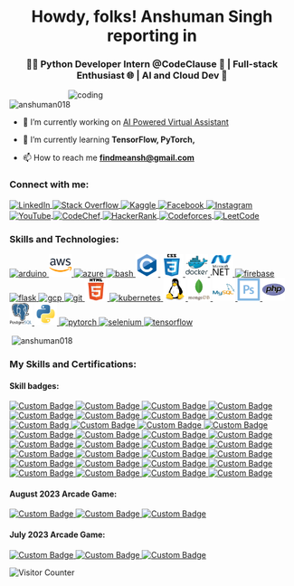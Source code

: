 <h1 align="center">Howdy, folks! Anshuman Singh reporting in</h1>
<h3 align="center">👨‍💻 Python Developer Intern @CodeClause 🐍 | Full-stack Enthusiast 🌐 | AI and Cloud Dev 🚀</h3>

<img align="right" alt="coding" width="400" src="https://user-images.githubusercontent.com/22107794/139580686-887df369-edb8-4bc8-b607-4fbf6d7e4866.gif">

<p align="left"> <img src="https://komarev.com/ghpvc/?username=anshuman018&label=Profile%20views&color=0e75b6&style=flat" alt="anshuman018" /> </p>

- 🔭 I’m currently working on [AI Powered Virtual Assistant](https://github.com/anshuman018/AI-Powered_Virtual_Assistant.git)

- 🌱 I’m currently learning **TensorFlow, PyTorch,**

- 📫 How to reach me **findmeansh@gmail.com**

<h3 align="left">Connect with me:</h3>
<p align="left">
  <a href="https://linkedin.com/in/anshuman-singh-37ab2b236" target="blank">
    <img align="center" src="https://raw.githubusercontent.com/rahuldkjain/github-profile-readme-generator/master/src/images/icons/Social/linked-in-alt.svg" alt="LinkedIn" height="30" width="40" />
  </a>
  <a href="https://stackoverflow.com/users/22467830/anshuman-singh" target="blank">
    <img align="center" src="https://raw.githubusercontent.com/rahuldkjain/github-profile-readme-generator/master/src/images/icons/Social/stack-overflow.svg" alt="Stack Overflow" height="30" width="40" />
  </a>
  <a href="https://kaggle.com/anshumansinghkaggle" target="blank">
    <img align="center" src="https://raw.githubusercontent.com/rahuldkjain/github-profile-readme-generator/master/src/images/icons/Social/kaggle.svg" alt="Kaggle" height="30" width="40" />
  </a>
  <a href="https://www.facebook.com/profile.php?id=100045878583123" target="blank">
    <img align="center" src="https://raw.githubusercontent.com/rahuldkjain/github-profile-readme-generator/master/src/images/icons/Social/facebook.svg" alt="Facebook" height="30" width="40" />
  </a>
  <a href="https://instagram.com/thakursabbbbbb" target="blank">
    <img align="center" src="https://raw.githubusercontent.com/rahuldkjain/github-profile-readme-generator/master/src/images/icons/Social/instagram.svg" alt="Instagram" height="30" width="40" />
  </a>
  <a href="https://www.youtube.com/c/@anshumansingh1466" target="blank">
    <img align="center" src="https://raw.githubusercontent.com/rahuldkjain/github-profile-readme-generator/master/src/images/icons/Social/youtube.svg" alt="YouTube" height="30" width="40" />
  </a>
  <a href="https://www.codechef.com/users/anshuman018" target="blank">
    <img align="center" src="https://cdn.jsdelivr.net/npm/simple-icons@3.1.0/icons/codechef.svg" alt="CodeChef" height="30" width="40" />
  </a>
  <a href="https://www.hackerrank.com/findmeansh" target="blank">
    <img align="center" src="https://raw.githubusercontent.com/rahuldkjain/github-profile-readme-generator/master/src/images/icons/Social/hackerrank.svg" alt="HackerRank" height="30" width="40" />
  </a>
  <a href="https://codeforces.com/profile/anshumansingh018" target="blank">
    <img align="center" src="https://raw.githubusercontent.com/rahuldkjain/github-profile-readme-generator/master/src/images/icons/Social/codeforces.svg" alt="Codeforces" height="30" width="40" />
  </a>
  <a href="https://leetcode.com/anshuman_leetcode18/" target="blank">
    <img align="center" src="https://raw.githubusercontent.com/rahuldkjain/github-profile-readme-generator/master/src/images/icons/Social/leet-code.svg" alt="LeetCode" height="30" width="40" />
  </a>
</p>

<h3 align="left">Skills and Technologies:</h3>
<p align="left"> <a href="https://www.arduino.cc/" target="_blank" rel="noreferrer"> <img src="https://cdn.worldvectorlogo.com/logos/arduino-1.svg" alt="arduino" width="40" height="40"/> </a> <a href="https://aws.amazon.com" target="_blank" rel="noreferrer"> <img src="https://raw.githubusercontent.com/devicons/devicon/master/icons/amazonwebservices/amazonwebservices-original-wordmark.svg" alt="aws" width="40" height="40"/> </a> <a href="https://azure.microsoft.com/en-in/" target="_blank" rel="noreferrer"> <img src="https://www.vectorlogo.zone/logos/microsoft_azure/microsoft_azure-icon.svg" alt="azure" width="40" height="40"/> </a> <a href="https://www.gnu.org/software/bash/" target="_blank" rel="noreferrer"> <img src="https://www.vectorlogo.zone/logos/gnu_bash/gnu_bash-icon.svg" alt="bash" width="40" height="40"/> </a> <a href="https://www.cprogramming.com/" target="_blank" rel="noreferrer"> <img src="https://raw.githubusercontent.com/devicons/devicon/master/icons/c/c-original.svg" alt="c" width="40" height="40"/> </a> <a href="https://www.w3schools.com/css/" target="_blank" rel="noreferrer"> <img src="https://raw.githubusercontent.com/devicons/devicon/master/icons/css3/css3-original-wordmark.svg" alt="css3" width="40" height="40"/> </a> <a href="https://www.docker.com/" target="_blank" rel="noreferrer"> <img src="https://raw.githubusercontent.com/devicons/devicon/master/icons/docker/docker-original-wordmark.svg" alt="docker" width="40" height="40"/> </a> <a href="https://dotnet.microsoft.com/" target="_blank" rel="noreferrer"> <img src="https://raw.githubusercontent.com/devicons/devicon/master/icons/dot-net/dot-net-original-wordmark.svg" alt="dotnet" width="40" height="40"/> </a> <a href="https://firebase.google.com/" target="_blank" rel="noreferrer"> <img src="https://www.vectorlogo.zone/logos/firebase/firebase-icon.svg" alt="firebase" width="40" height="40"/> </a> <a href="https://flask.palletsprojects.com/" target="_blank" rel="noreferrer"> <img src="https://www.vectorlogo.zone/logos/pocoo_flask/pocoo_flask-icon.svg" alt="flask" width="40" height="40"/> </a> <a href="https://cloud.google.com" target="_blank" rel="noreferrer"> <img src="https://www.vectorlogo.zone/logos/google_cloud/google_cloud-icon.svg" alt="gcp" width="40" height="40"/> </a> <a href="https://git-scm.com/" target="_blank" rel="noreferrer"> <img src="https://www.vectorlogo.zone/logos/git-scm/git-scm-icon.svg" alt="git" width="40" height="40"/> </a> <a href="https://www.w3.org/html/" target="_blank" rel="noreferrer"> <img src="https://raw.githubusercontent.com/devicons/devicon/master/icons/html5/html5-original-wordmark.svg" alt="html5" width="40" height="40"/> </a> <a href="https://kubernetes.io" target="_blank" rel="noreferrer"> <img src="https://www.vectorlogo.zone/logos/kubernetes/kubernetes-icon.svg" alt="kubernetes" width="40" height="40"/> </a> <a href="https://www.linux.org/" target="_blank" rel="noreferrer"> <img src="https://raw.githubusercontent.com/devicons/devicon/master/icons/linux/linux-original.svg" alt="linux" width="40" height="40"/> </a> <a href="https://www.mongodb.com/" target="_blank" rel="noreferrer"> <img src="https://raw.githubusercontent.com/devicons/devicon/master/icons/mongodb/mongodb-original-wordmark.svg" alt="mongodb" width="40" height="40"/> </a> <a href="https://www.mysql.com/" target="_blank" rel="noreferrer"> <img src="https://raw.githubusercontent.com/devicons/devicon/master/icons/mysql/mysql-original-wordmark.svg" alt="mysql" width="40" height="40"/> </a> <a href="https://www.photoshop.com/en" target="_blank" rel="noreferrer"> <img src="https://raw.githubusercontent.com/devicons/devicon/master/icons/photoshop/photoshop-line.svg" alt="photoshop" width="40" height="40"/> </a> <a href="https://www.php.net" target="_blank" rel="noreferrer"> <img src="https://raw.githubusercontent.com/devicons/devicon/master/icons/php/php-original.svg" alt="php" width="40" height="40"/> </a> <a href="https://www.postgresql.org" target="_blank" rel="noreferrer"> <img src="https://raw.githubusercontent.com/devicons/devicon/master/icons/postgresql/postgresql-original-wordmark.svg" alt="postgresql" width="40" height="40"/> </a> <a href="https://www.python.org" target="_blank" rel="noreferrer"> <img src="https://raw.githubusercontent.com/devicons/devicon/master/icons/python/python-original.svg" alt="python" width="40" height="40"/> </a> <a href="https://pytorch.org/" target="_blank" rel="noreferrer"> <img src="https://www.vectorlogo.zone/logos/pytorch/pytorch-icon.svg" alt="pytorch" width="40" height="40"/> </a> <a href="https://www.selenium.dev" target="_blank" rel="noreferrer"> <img src="https://raw.githubusercontent.com/detain/svg-logos/780f25886640cef088af994181646db2f6b1a3f8/svg/selenium-logo.svg" alt="selenium" width="40" height="40"/> </a> <a href="https://www.tensorflow.org" target="_blank" rel="noreferrer"> <img src="https://www.vectorlogo.zone/logos/tensorflow/tensorflow-icon.svg" alt="tensorflow" width="40" height="40"/> </a> </p>

 
<p>&nbsp;<img align="center" src="https://github-readme-stats.vercel.app/api?username=anshuman018&show_icons=true&locale=en" alt="anshuman018" /></p>

<h3 align="left">My Skills and Certifications:</h3>
<h4 align="left">Skill badges:</h4>
<p align="left">
  <a href="https://www.cloudskillsboost.google/public_profiles/fa8cde6a-3bc4-468f-8d99-9f2ee4d9f658/badges/4876878">
    <img src="https://cdn.qwiklabs.com/TYsbgZP55%2Br0JRwSj7I0KVyycYhxQ9CU5zOn85CHGLM%3D" alt="Custom Badge" width="" height="140">
  </a>
  <a href="https://www.cloudskillsboost.google/public_profiles/fa8cde6a-3bc4-468f-8d99-9f2ee4d9f658/badges/4887787">
    <img src="https://cdn.qwiklabs.com/E%2ByiTvj4cy%2BBUhWGSLJtgPG2uXlXn5WzFOMV2X1vjRQ%3D" alt="Custom Badge" width="" height="140">
  </a>
   <a href="https://www.cloudskillsboost.google/public_profiles/fa8cde6a-3bc4-468f-8d99-9f2ee4d9f658/badges/4887397">
    <img src="https://cdn.qwiklabs.com/3YRizadTwpn4OS%2FO0wFW953Fsnkw4xyqvFlQwTxoVpA%3D" alt="Custom Badge" width="" height="140">
  </a>
   <a href="https://www.cloudskillsboost.google/public_profiles/fa8cde6a-3bc4-468f-8d99-9f2ee4d9f658/badges/4868747">
    <img src="https://cdn.qwiklabs.com/nXFFrd1pA85%2FXJ6Ajs72qp0AB96AYS5zvHffJ20qRYY%3D" alt="Custom Badge" width="" height="140">
  </a>
   <a href="https://www.cloudskillsboost.google/public_profiles/fa8cde6a-3bc4-468f-8d99-9f2ee4d9f658/badges/4886625">
    <img src="https://cdn.qwiklabs.com/T0bEN231B1ujrZmOW2f0oIjpnB9fw4GUjfA7%2F5TKTg8%3D" alt="Custom Badge" width="" height="140">
  </a>
   <a href="https://www.cloudskillsboost.google/public_profiles/fa8cde6a-3bc4-468f-8d99-9f2ee4d9f658/badges/4876878">
    <img src="https://cdn.qwiklabs.com/TYsbgZP55%2Br0JRwSj7I0KVyycYhxQ9CU5zOn85CHGLM%3D" alt="Custom Badge" width="" height="140">
  </a>
   <a href="https://www.cloudskillsboost.google/public_profiles/fa8cde6a-3bc4-468f-8d99-9f2ee4d9f658/badges/4875579">
    <img src="https://cdn.qwiklabs.com/u3MPxQQDP5CG9FWthzPwSjhUklSwG1Bjm7ghQTkK5ZY%3D" alt="Custom Badge" width="" height="140">
  </a>
   <a href="https://www.cloudskillsboost.google/public_profiles/fa8cde6a-3bc4-468f-8d99-9f2ee4d9f658/badges/4868746">
    <img src="https://cdn.qwiklabs.com/YcrnfawPAN5vW%2BVqN1TK6VQTqLgBzoH2IlL3HBq5vME%3D" alt="Custom Badge" width="" height="140">
  </a>
   <a href="https://www.cloudskillsboost.google/public_profiles/fa8cde6a-3bc4-468f-8d99-9f2ee4d9f658/badges/4855206">
    <img src="https://cdn.qwiklabs.com/5AeD6J%2BFAjIkMTu8WpZlJz%2Frvi3zgODdGtx0d%2BGm750%3D" alt="Custom Badg" width="" height="140">
  </a>
   <a href="https://www.cloudskillsboost.google/public_profiles/fa8cde6a-3bc4-468f-8d99-9f2ee4d9f658/badges/4855120">
    <img src="https://cdn.qwiklabs.com/5hVgajAGKrsFBYb0dc3lzZEjfBlYaxY4208oGhqz6Co%3D" alt="Custom Badge" width="" height="140">
  </a>
   <a href="https://www.cloudskillsboost.google/public_profiles/fa8cde6a-3bc4-468f-8d99-9f2ee4d9f658/badges/4850707">
    <img src="https://cdn.qwiklabs.com/8%2Fa4oXwes8FCd4qdh%2FIzae9Zl7h9vgQJB4lmQXyFFoM%3D" alt="Custom Badge" width="" height="140">
  </a>
   <a href="https://www.cloudskillsboost.google/public_profiles/fa8cde6a-3bc4-468f-8d99-9f2ee4d9f658/badges/4848115">
    <img src="https://cdn.qwiklabs.com/psA1j5vs252dojHmnX0jn7%2BMJqdnv8SxUbcRyPOudeA%3D" alt="Custom Badge" width="" height="140">
  </a>
   <a href="https://www.cloudskillsboost.google/public_profiles/fa8cde6a-3bc4-468f-8d99-9f2ee4d9f658/badges/4840986">
    <img src="https://cdn.qwiklabs.com/cfDXHwD%2Bdb9hfd61xuLwvFqav8xJ8AUwdrT7YDoJU9g%3D" alt="Custom Badge" width="" height="140">
  </a>
   <a href="https://www.cloudskillsboost.google/public_profiles/fa8cde6a-3bc4-468f-8d99-9f2ee4d9f658/badges/4793336">
    <img src="https://cdn.qwiklabs.com/szy2pC%2FRlDn7DtW%2FPqC80RO3sX39XspY6aSLDGowV8Y%3D" alt="Custom Badge" width="" height="140">
  </a>
   <a href="https://www.cloudskillsboost.google/public_profiles/fa8cde6a-3bc4-468f-8d99-9f2ee4d9f658/badges/4770127">
    <img src="https://cdn.qwiklabs.com/5i0NFHuTMr9y5bQed6a57qM%2FnfHxeTYaqyWIwMGk054%3D" alt="Custom Badge" width="" height="140">
  </a>
   <a href="https://www.cloudskillsboost.google/public_profiles/fa8cde6a-3bc4-468f-8d99-9f2ee4d9f658/badges/4769641">
    <img src="https://cdn.qwiklabs.com/kNL%2BosWCH%2BFPdjWJJQu%2BCMYnfsLqou6iWZQd2EOl9Eo%3D" alt="Custom Badge" width="" height="140">
  </a>
   <a href="https://www.cloudskillsboost.google/public_profiles/fa8cde6a-3bc4-468f-8d99-9f2ee4d9f658/badges/4764160">
    <img src="https://cdn.qwiklabs.com/vemID6PlWXpDIrNVZDI18iF046Qm9uEo4rynCQjm190%3D" alt="Custom Badge" width="" height="140">
  </a>
   <a href="https://www.cloudskillsboost.google/public_profiles/fa8cde6a-3bc4-468f-8d99-9f2ee4d9f658/badges/4757732">
    <img src="https://cdn.qwiklabs.com/12LsjwqyJ7j%2FBx9Y2SAXjM0hzAEHY2sLwH%2FFiQceQ3c%3D" alt="Custom Badge" width="" height="140">
  </a>
   <a href="https://www.cloudskillsboost.google/public_profiles/fa8cde6a-3bc4-468f-8d99-9f2ee4d9f658/badges/4757393">
    <img src="https://cdn.qwiklabs.com/MFycsU%2BTvFgADPV8BcRX1pPd0cexoKRET9YIXVXtvv8%3D" alt="Custom Badge" width="" height="140">
  </a>
  <a href="https://www.cloudskillsboost.google/public_profiles/fa8cde6a-3bc4-468f-8d99-9f2ee4d9f658/badges/4757284">
    <img src="https://cdn.qwiklabs.com/gqxv%2F763Lmjh697XjFnEDLADN9qaCjnTjf%2B3r8TiRnk%3D" alt="Custom Badge" width="" height="140">
  </a>
   <a href="https://www.cloudskillsboost.google/public_profiles/fa8cde6a-3bc4-468f-8d99-9f2ee4d9f658/badges/4753183">
    <img src="https://cdn.qwiklabs.com/hGAGKdg7AkoweGWpTFvFwe3UnZDw3EY%2FSWx94mnWrxk%3D" alt="Custom Badge" width="" height="140">
  </a>
   <a href="https://www.cloudskillsboost.google/public_profiles/fa8cde6a-3bc4-468f-8d99-9f2ee4d9f658/badges/4751504">
    <img src="https://cdn.qwiklabs.com/%2BpOT%2BBZY9BS7kfk5iglnlKqCgOdME6g%2BVx3q0cok%2FgE%3D" alt="Custom Badge" width="" height="140">
  </a>
   <a href="https://www.cloudskillsboost.google/public_profiles/fa8cde6a-3bc4-468f-8d99-9f2ee4d9f658/badges/4751223">
    <img src="https://cdn.qwiklabs.com/ZHYI%2BNEO%2BkAk32hxQVSSH9UCEzJACG6nTTgA0slbiQQ%3D" alt="Custom Badge" width="" height="140">
  </a>
   <a href="https://www.cloudskillsboost.google/public_profiles/fa8cde6a-3bc4-468f-8d99-9f2ee4d9f658/badges/4746713">
    <img src="https://cdn.qwiklabs.com/avLswGesBdPVZgJPWOCscSTTxTYoTwYBMa8%2F9VqB0Yg%3D" alt="Custom Badge" width="" height="140">
  </a>
   <a href="https://www.cloudskillsboost.google/public_profiles/fa8cde6a-3bc4-468f-8d99-9f2ee4d9f658/badges/4745799">
    <img src="https://cdn.qwiklabs.com/vi9U3TnPxXdjiaH1GwmBT2Q1GXpSJ%2FoWYVbWaxj%2FYpk%3D" alt="Custom Badge" width="" height="140">
  </a>
   <a href="https://www.cloudskillsboost.google/public_profiles/fa8cde6a-3bc4-468f-8d99-9f2ee4d9f658/badges/4745441">
    <img src="https://cdn.qwiklabs.com/FviWG7zqkyrY7cCjCHeaf6nfyVpOjelrIOdu65triDw%3D" alt="Custom Badge" width="" height="140">
  </a>
  
   <a href="https://www.cloudskillsboost.google/public_profiles/fa8cde6a-3bc4-468f-8d99-9f2ee4d9f658/badges/4587893">
    <img src="https://cdn.qwiklabs.com/zMIWZwsiGjUCBQ%2Fig7%2BxvaxOyC8tWKGlWAhN5pSLzUU%3D" alt="Custom Badge" width="" height="140">
  </a>
  
   <a href="https://www.cloudskillsboost.google/public_profiles/fa8cde6a-3bc4-468f-8d99-9f2ee4d9f658/badges/4553801">
    <img src="https://cdn.qwiklabs.com/2rxRoJ9gtYKdVpjcduZ%2BI1Dy2Fliie5V3zg5i9dsgpw%3D" alt="Custom Badge" width="" height="140">
  </a>
  
   <a href="https://www.cloudskillsboost.google/public_profiles/fa8cde6a-3bc4-468f-8d99-9f2ee4d9f658/badges/4553294">
    <img src="https://cdn.qwiklabs.com/pQKn%2BMWMs9ONN1oe7aDVjbornzSbFifony2eHUbl%2BA8%3D" alt="Custom Badge" width="" height="140">
  </a>
  
   <a href="https://www.cloudskillsboost.google/public_profiles/fa8cde6a-3bc4-468f-8d99-9f2ee4d9f658/badges/4363745">
    <img src="https://cdn.qwiklabs.com/d0fqyBIcru%2F5JfZJP7hoeLXNPLPRNEDAVUAtG7WDP4Q%3D" alt="Custom Badge" width="" height="140">
  </a>
  
   <a href="https://www.cloudskillsboost.google/public_profiles/fa8cde6a-3bc4-468f-8d99-9f2ee4d9f658/badges/4354101">
    <img src="https://cdn.qwiklabs.com/dYFj409B3GdgsvWGJo97ONhcGPVO4ckL0%2FAFMMu5KiI%3D" alt="Custom Badge" width="" height="140">
  </a>
  
   <a href="https://www.cloudskillsboost.google/public_profiles/fa8cde6a-3bc4-468f-8d99-9f2ee4d9f658/badges/4251794">
    <img src="https://cdn.qwiklabs.com/4HKvXP8g6OYGaRnM%2FiWmiTJKgtzy9gC7TTaMTUb3ndA%3D" alt="Custom Badge" width="" height="140">
  </a>
  </p>
  <h4 align="left">August 2023 Arcade Game:</h4>
   <a href="https://www.cloudskillsboost.google/public_profiles/fa8cde6a-3bc4-468f-8d99-9f2ee4d9f658/badges/4610573">
    <img src="https://cdn.qwiklabs.com/p8wsGQk%2FQFybNJ6X8e2nbTzO7I6cudDI7LIz5ruBOGc%3D" alt="Custom Badge" width="" height="140">
  </a>
   <a href="https://www.cloudskillsboost.google/public_profiles/fa8cde6a-3bc4-468f-8d99-9f2ee4d9f658/badges/4663103">
    <img src="https://cdn.qwiklabs.com/2aa%2F0jaVdpLnG80%2F76Xg5o33TXxsjsdGqNjgyMjT%2Bao%3D" alt="Custom Badge" width="" height="140">
  </a>
   <a href="https://www.cloudskillsboost.google/public_profiles/fa8cde6a-3bc4-468f-8d99-9f2ee4d9f658/badges/4824577">
    <img src="https://cdn.qwiklabs.com/QD0C0GL8Go48QJD4vqE8RMlDQMQk2es7tLgNQ3uizr0%3D" alt="Custom Badge" width="" height="140">
  </a>
  <h4 align="left">July 2023 Arcade Game:</h4>
   <a href="https://www.cloudskillsboost.google/public_profiles/fa8cde6a-3bc4-468f-8d99-9f2ee4d9f658/badges/4364772">
    <img src="https://cdn.qwiklabs.com/f8yw2QLvxlvPhXGpBPH0xjZRtte0lwGLogHCranrx74%3D" alt="Custom Badge" width="" height="140">
  </a>
  <a href="https://www.cloudskillsboost.google/public_profiles/fa8cde6a-3bc4-468f-8d99-9f2ee4d9f658/badges/4455972">
    <img src="https://cdn.qwiklabs.com/kt66WrqdJ2YUeLHVCkyK6OotUZBVd%2BhvpAZWZS2Gu70%3D" alt="Custom Badge" width="" height="140">
  </a>
  <a href="https://www.cloudskillsboost.google/public_profiles/fa8cde6a-3bc4-468f-8d99-9f2ee4d9f658/badges/4433167">
    <img src="https://cdn.qwiklabs.com/N1TTSEnjX7blIJW0Irr0B8gfjz7D%2FNBhYlNX9NBFVk4%3D" alt="Custom Badge" width="" height="140">
  </a>
    
  </p>

 <!-- Your existing content -->


  <!-- Your skills and technologies badges here -->
</p>

<p align="left">
  <img src="https://visitor-badge.glitch.me/badge?page_id=anshuman018.anshuman018" alt="Visitor Counter">
</p>

<!-- More of your content -->


  
                   


 
 




